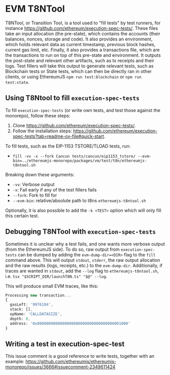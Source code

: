 # EVM T8NTool

T8NTool, or Transition Tool, is a tool used to "fill tests" by test runners, for instance <https://github.com/ethereum/execution-spec-tests/>. These files take an input allocation (the pre-state), which contains the accounts (their balances, nonces, storage and code). It also provides an environment, which holds relevant data as current timestamp, previous block hashes, current gas limit, etc. Finally, it also provides a transactions file, which are the transactions to run on top of this pre-state and environment. It outputs the post-state and relevant other artifacts, such as tx receipts and their logs. Test fillers will take this output to generate relevant tests, such as Blockchain tests or State tests, which can then be directly ran in other clients, or using EthereumJS `npm run test:blockchain` or `npm run test:state`.

## Using T8Ntool to fill `execution-spec-tests`

To fill `execution-spec-tests` (or write own tests, and test those against the monorepo), follow these steps:

1. Clone <https://github.com/ethereum/execution-spec-tests/>.
2. Follow the installation steps: <https://github.com/ethereum/execution-spec-tests?tab=readme-ov-file#quick-start>.

To fill tests, such as the EIP-1153 TSTORE/TLOAD tests, run:

- `fill -vv -x --fork Cancun tests/cancun/eip1153_tstore/ --evm-bin=../ethereumjs-monorepo/packages/vm/test/t8n/ethereumjs-t8ntool.sh`

Breaking down these arguments:

- `-vv`: Verbose output
- `-x`: Fail early if any of the test fillers fails
- `--fork`: Fork to fill for
- `--evm-bin`: relative/absolute path to t8ns `ethereumjs-t8ntool.sh`

Optionally, it is also possible to add the `-k <TEST>` option which will only fill this certain test.

## Debugging T8NTool with `execution-spec-tests`

Sometimes it is unclear why a test fails, and one wants more verbose output (from the EthereumJS side). To do so, raw output from `execution-spec-tests` can be dumped by adding the `evm-dump-dir=<DIR>` flag to the `fill` command above. This will output `stdout`, `stderr`, the raw output allocation and the raw results (logs, receipts, etc.) to the `evm-dump-dir`. Additionally, if traces are wanted in `stdout`, add the `--log` flag to `ethereumjs-t8ntool.sh`, i.e. `tsx "$SCRIPT_DIR/launchT8N.ts" "$@" --log`.

This will produce small EVM traces, like this:

```typescript
Processing new transaction...
{
  gasLeft: '9976184',
  stack: [],
  opName: 'CALLDATASIZE',
  depth: 0,
  address: '0x0000000000000000000000000000000000001000'
}
```

## Writing a test in execution-spec-test

This issue comment is a good reference to write tests, together with an example: <https://github.com/ethereumjs/ethereumjs-monorepo/issues/3666#issuecomment-2349611424>

